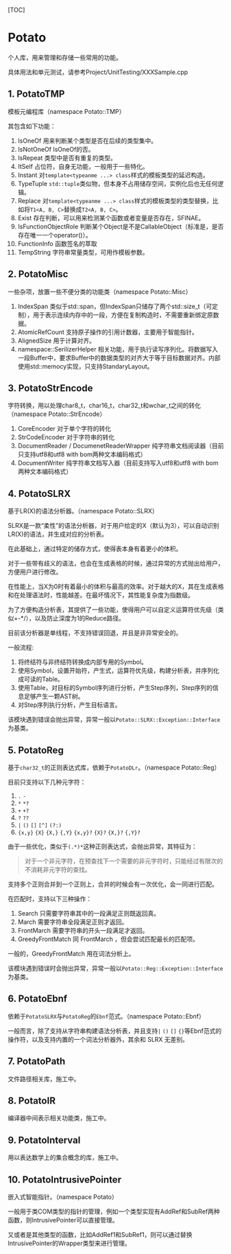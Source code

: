 [TOC]

# Potato

个人库，用来管理和存储一些常用的功能。

具体用法和单元测试，请参考Project/UnitTesting/XXXSample.cpp

## 1. PotatoTMP 

模板元编程库（namespace Potato::TMP）

其包含如下功能：

1. IsOneOf 用来判断某个类型是否在后续的类型集中。
2. IsNotOneOf IsOneOf的否。
3. IsRepeat 类型中是否有重复的类型。
4. ItSelf 占位符，自身无功能，一般用于一些特化。
5. Instant 对`template<typeanme ...> class`样式的模板类型的延迟构造。
6. TypeTuple `std::tuple`类似物，但本身不占用储存空间，实例化后也无任何逻辑。
7. Replace 对`template<typeanme ...> class`样式的模板类型的类型替换，比如将`T1<A, B, C>`替换成`T2<A, B, C>`。
8. Exist 存在判断，可以用来检测某个函数或者变量是否存在，SFINAE。
9. IsFunctionObjectRole 判断某个Object是不是CallableObject（标准是，是否存在唯一一个operator()）。
10. FunctionInfo 函数签名的萃取
11. TempString 字符串常量类型，可用作模板参数。

## 2. PotatoMisc

一些杂项，放置一些不便分类的功能类（namespace Potato::Misc）

1. IndexSpan 类似于std::span，但IndexSpan只储存了两个std::size_t（可定制），用于表示连续内存中的一段，方便在复制构造时，不需要重新绑定原数据。
2. AtomicRefCount 支持原子操作的引用计数器，主要用于智能指针。
3. AlignedSize 用于计算对齐。
4. namespace::SerilizerHelper 相关功能，用于执行读写序列化。将数据写入一段Buffer中，要求Buffer中的数据类型的对齐大于等于目标数据对齐。内部使用std::memocy实现，只支持StandaryLayout。

## 3. PotatoStrEncode

字符转换，用以处理char8_t，char16_t，char32_t和wchar_t之间的转化（namespace Potato::StrEncode）

1. CoreEncoder 对于单个字符的转化
2. StrCodeEncoder 对于字符串的转化
3. DocumentReader / DocumenetReaderWrapper 纯字符串文档阅读器（目前只支持utf8和utf8 with bom两种文本编码格式）
4. DocumentWriter 纯字符串文档写入器（目前支持写入utf8和utf8 with bom两种文本编码格式）

## 4. PotatoSLRX

基于LR(X)的语法分析器。（namespace Potato::SLRX）

SLRX是一款“柔性”的语法分析器，对于用户给定的X（默认为3），可以自动识别LR(X)的语法，并生成对应的分析表。

在此基础上，通过特定的储存方式，使得表本身有着更小的体积。

对于一些带有歧义的语法，也会在生成表格的时候，通过异常的方式抛出给用户，方便用户进行修改。

在性能上，当X为0时有着最小的体积与最高的效率。对于越大的X，其在生成表格和在处理语法时，性能越差。在最坏情况下，其性能复杂度为指数级。

为了方便构造分析表，其提供了一些功能，使得用户可以自定义运算符优先级（类似+-*/），以及防止深度为1的Reduce路径。

目前该分析器是单线程，不支持错误回退，并且是非异常安全的。

一般流程:

1. 将终结符与非终结符转换成内部专用的Symbol。
2. 使用Symbol，设置开始符，产生式，运算符优先级，构建分析表，并序列化成可读的Table。
3. 使用Table，对目标的Symbol序列进行分析，产生Step序列，Step序列的信息足够产生一颗AST树。
4. 对Step序列执行分析，产生目标语言。

该模块遇到错误会抛出异常，异常一般以`Potato::SLRX::Exception::Interface`为基类。

## 5. PotatoReg

基于`char32_t`的正则表达式库，依赖于`PotatoDLr`。（namespace Potato::Reg）

目前只支持以下几种元字符：

1. `.` `-`
2. `*` `*?`
3. `+` `+?`
4. `?` `??`
5. `|` `()` `[]` `[^]` `(?:)`
6. `{x,y}` `{X}`  `{X,}` `{,Y}` `{x,y}?` `{X}?`  `{X,}?` `{,Y}?`

由于一些优化，类似于`(.*)*`这种正则表达式，会抛出异常，其特征为：

>对于一个非元字符，在预查找下一个需要的非元字符时，只能经过有限次的不消耗非元字符的查找。

支持多个正则合并到一个正则上，合并的时候会有一次优化，会一同进行匹配。

在匹配时，支持以下三种操作：

1. Search 只需要字符串其中的一段满足正则既返回真。
2. March 需要字符串全段满足正则才返回。
3. FrontMarch 需要字符串的开头一段满足才返回。
4. GreedyFrontMatch 同 FrontMarch ，但会尝试匹配最长的匹配项。

一般的，GreedyFrontMatch 用在词法分析上。

该模块遇到错误时会抛出异常，异常一般以`Potato::Reg::Exception::Interface`为基类。

## 6. PotatoEbnf

依赖于`PotatoSLRX`与`PotatoReg`的`Ebnf`范式。（namespace Potato::Ebnf）

一般而言，除了支持从字符串构建语法分析表，并且支持`|` `()` `[]` `{}`等Ebnf范式的操作符，以及支持内置的一个词法分析器外，其余和 SLRX 无差别。

## 7. PotatoPath

文件路径相关库，施工中。

## 8. PotatoIR

编译器中间表示相关功能类，施工中。

## 9. PotatoInterval

用以表达数学上的集合概念的库，施工中。

## 10. PotatoIntrusivePointer

嵌入式智能指针。（namespace Potato）

一般用于类COM类型的指针的管理，例如一个类型实现有AddRef和SubRef两种函数，则IntrusivePointer可以直接管理。

又或者是其他类型的函数，比如AddRef1和SubRef1，则可以通过替换IntrusivePointer的Wrapper类型来进行管理。












